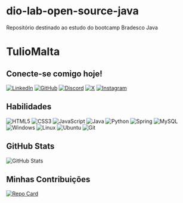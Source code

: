 # dio-lab-open-source-java
Repositório destinado ao estudo do bootcamp Bradesco Java

# TulioMalta

## Conecte-se comigo hoje!

[![LinkedIn](https://img.shields.io/badge/LinkedIn-0077B5?style=for-the-badge&logo=linkedin&logoColor=white)](https://www.linkedin.com/in/tuliomaltadev/) [![GitHub](https://img.shields.io/badge/GitHub-100000?style=for-the-badge&logo=github&logoColor=white)](https://github.com/tuliomalta) [![Discord](https://img.shields.io/badge/Discord-7289DA?style=for-the-badge&logo=discord&logoColor=white)](https://discord.com/channels/@tuliomalta/) [![X](https://img.shields.io/badge/X-000?style=for-the-badge&logo=x)](https://x.com/marcotmalta) [![Instagram](https://img.shields.io/badge/-Instagram-%23E4405F?style=for-the-badge&logo=instagram&logoColor=white)](https://www.instagram.com/mtmalta/)



## Habilidades

![HTML5](https://img.shields.io/badge/HTML5-E34F26?style=for-the-badge&logo=html5&logoColor=white) ![CSS3](https://img.shields.io/badge/CSS3-1572B6?style=for-the-badge&logo=css3&logoColor=white) ![JavaScript](https://img.shields.io/badge/JavaScript-F7DF1E?style=for-the-badge&logo=javascript&logoColor=black) ![Java](https://img.shields.io/badge/java-%23ED8B00.svg?style=for-the-badge&logo=openjdk&logoColor=white) ![Python](https://img.shields.io/badge/python-3670A0?style=for-the-badge&logo=python&logoColor=ffdd54) ![Spring](https://img.shields.io/badge/spring-%236DB33F.svg?style=for-the-badge&logo=spring&logoColor=white) ![MySQL](https://img.shields.io/badge/MySQL-00000F?style=for-the-badge&logo=mysql&logoColor=white) ![Windows](https://img.shields.io/badge/Windows-000?style=for-the-badge&logo=windows&logoColor=2CA5E0) ![Linux](https://img.shields.io/badge/Linux-000?style=for-the-badge&logo=linux&logoColor=FCC624) ![Ubuntu](https://img.shields.io/badge/Ubuntu-35495E?style=for-the-badge&logo=ubuntu&logoColor=2CA5E0) ![Git](https://img.shields.io/badge/GIT-E44C30?style=for-the-badge&logo=git&logoColor=white)

## GitHub Stats

![GitHub Stats](https://github-readme-stats.vercel.app/api?username=tuliomalta&theme=transparent&bg_color=000&border_color=30A3DC&show_icons=true&icon_color=30A3DC&title_color=E94D5F&text_color=FFF)

## Minhas Contribuições

[![Repo Card](https://github-readme-stats.vercel.app/api/pin/?username=tuliomalta&repo=dio-lab-open-source&bg_color=000&border_color=30A3DC&show_icons=true&icon_color=30A3DC&title_color=E94D5F&text_color=FFF)](https://github.com/tuliomalta/dio-lab-open-source)
